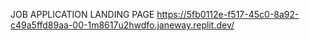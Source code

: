JOB APPLICATION LANDING PAGE
https://5fb0112e-f517-45c0-8a92-c49a5ffd89aa-00-1m8617u2hwdfo.janeway.replit.dev/
